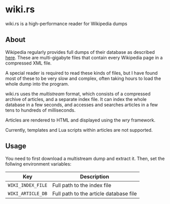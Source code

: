 # wiki.rs

wiki.rs is a high-performance reader for Wikipedia dumps

## About

Wikipedia regularly provides full dumps of their database as described [here](https://en.wikipedia.org/wiki/Wikipedia:Database_download). These are multi-gigabyte
files that contain every Wikipedia page in a compressed XML file.

A special reader is required to read these kinds of files, but I have found most of these to be very slow and complex, often taking hours to load the whole dump
into the program.

wiki.rs uses the _multistream_ format, which consists of a compressed archive of articles, and a separate index file. It can index the whole database in a few seconds,
and accesses and searches articles in a few tens to hundreds of milliseconds. 

Articles are rendered to HTML and displayed using the _wry_ framework.

Currently, templates and Lua scripts within articles are not supported.

## Usage

You need to first download a multistream dump and extract it. Then, set the follwing environment variables:

| Key               | Description                            |
| ----------------- | -------------------------------------- |
| `WIKI_INDEX_FILE` | Full path to the index file            |
| `WIKI_ARTICLE_DB` | Full path to the article database file |
